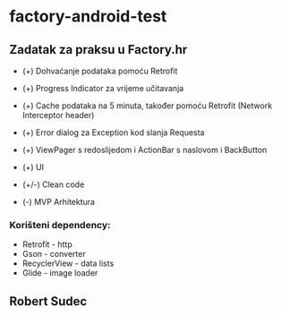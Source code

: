 # factory-android-test
## Zadatak za praksu u Factory.hr

* (+) Dohvaćanje podataka pomoću Retrofit
* (+) Progress Indicator za vrijeme učitavanja
* (+) Cache podataka na 5 minuta, također pomoću Retrofit (Network Interceptor header)
* (+) Error dialog za Exception kod slanja Requesta
* (+) ViewPager s redoslijedom i ActionBar s naslovom i BackButton
* (+) UI

* (+/-) Clean code 

* (-) MVP Arhitektura

### Korišteni dependency:
  * Retrofit - http
  * Gson - converter
  * RecyclerView - data lists
  * Glide - image loader

## Robert Sudec
